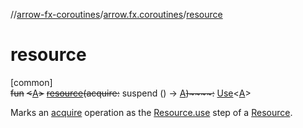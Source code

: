 //[arrow-fx-coroutines](../../index.md)/[arrow.fx.coroutines](index.md)/[resource](resource.md)

# resource

[common]\
~~fun~~ ~~&lt;~~[A](resource.md)~~&gt;~~ [~~resource~~](resource.md)~~(~~~~acquire~~~~:~~ suspend () -&gt; [A](resource.md)~~)~~~~:~~ [Use](-use/index.md)&lt;[A](resource.md)&gt;

Marks an [acquire](resource.md) operation as the [Resource.use](-resource/use.md) step of a [Resource](-resource/index.md).

